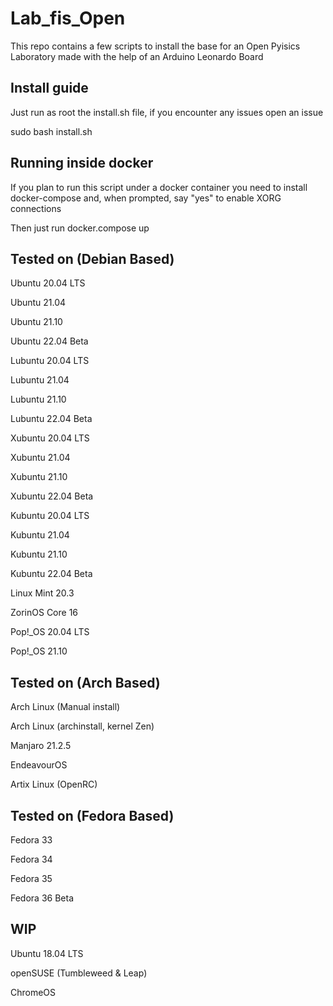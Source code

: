 # Lab_fis_Open
This repo contains a few scripts to install the base for an Open Pyisics Laboratory made with the help of an Arduino Leonardo Board


## Install guide
Just run as root the install.sh file, if you encounter any issues open an issue

sudo bash install.sh
## Running inside docker
If you plan to run this script under a docker container you need to install docker-compose and, when prompted, say "yes" to enable XORG connections

Then just run docker.compose up

## Tested on (Debian Based)

Ubuntu 20.04 LTS

Ubuntu 21.04

Ubuntu 21.10

Ubuntu 22.04 Beta

Lubuntu 20.04 LTS

Lubuntu 21.04

Lubuntu 21.10

Lubuntu 22.04 Beta

Xubuntu 20.04 LTS

Xubuntu 21.04

Xubuntu 21.10

Xubuntu 22.04 Beta

Kubuntu 20.04 LTS

Kubuntu 21.04

Kubuntu 21.10

Kubuntu 22.04 Beta

Linux Mint 20.3

ZorinOS Core 16

Pop!_OS 20.04 LTS

Pop!_OS 21.10

## Tested on (Arch Based)

Arch Linux (Manual install)

Arch Linux (archinstall, kernel Zen)

Manjaro 21.2.5

EndeavourOS

Artix Linux (OpenRC)

## Tested on (Fedora Based)

Fedora 33

Fedora 34

Fedora 35

Fedora 36 Beta

## WIP

Ubuntu 18.04 LTS

openSUSE (Tumbleweed & Leap)

ChromeOS
